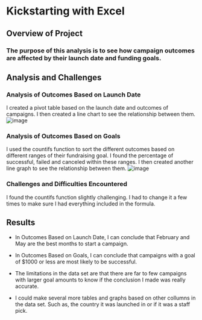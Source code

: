 # Kickstarting with Excel

## Overview of Project

### The purpose of this analysis is to see how campaign outcomes are affected by their launch date and funding goals.

## Analysis and Challenges

### Analysis of Outcomes Based on Launch Date
I created a pivot table based on the launch date and outcomes of campaigns. I then created a line chart to see the relationship between them. 
![image](https://user-images.githubusercontent.com/106006911/172641876-ceb72e4b-833f-460c-90e4-c563e46886fb.png)

### Analysis of Outcomes Based on Goals
I used the countifs function to sort the different outcomes based on different ranges of their fundraising goal. I found the percentage of successful, failed and canceled within these ranges. I then created another line graph to see the relationship between them.
![image](https://user-images.githubusercontent.com/106006911/172641562-27e72a9f-b462-40d5-ac36-6de386291bfd.png)

### Challenges and Difficulties Encountered
I found the countifs function slightly challenging. I had to change it a few times to make sure I had everything included in the formula.
## Results

- In Outcomes Based on Launch Date, I can conclude that February and May are the best months to start a campaign.

- In Outcomes Based on Goals, I can conclude that campaigns with a goal of $1000 or less are most likely to be successful.

- The limitations in the data set are that there are far to few campaigns with larger goal amounts to know if the conclusion I made was really accurate.

- I could make several more tables and graphs based on other collumns in the data set. Such as, the country it was launched in or if it was a staff pick.
